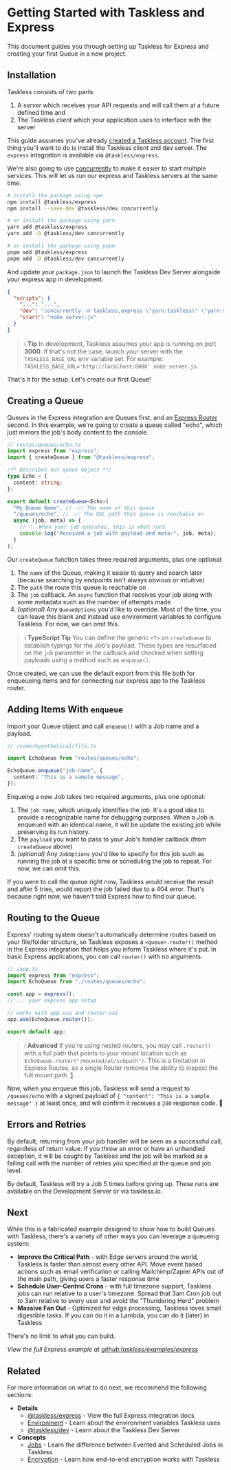 # Getting Started with Taskless and Express

This document guides you through setting up Taskless for Express and creating your first Queue in a new project.

## Installation

Taskless consists of two parts:

1. A _server_ which receives your API requests and will call them at a future defined time and
2. The Taskless _client_ which your application uses to interface with the server

This guide assumes you've already [created a Taskless account](https://taskless.io). The first thing you'll want to do is install the Taskless client and dev server. The `express` integration is available via `@taskless/express`.

We're also going to use [concurrently](https://www.npmjs.com/package/concurrently) to make it easier to start multiple services. This will let us run our express and Taskless servers at the same time.

```sh
# install the package using npm
npm install @taskless/express
npm install --save-dev @taskless/dev concurrently

# or install the package using yarn
yarn add @taskless/express
yarn add -D @taskless/dev concurrently

# or install the package using pnpm
pnpm add @taskless/express
pnpm add -D @taskless/dev concurrently
```

And update your `package.json` to launch the Taskless Dev Server alongside your express app in development.

```json
{
  "scripts": {
    "...": "...",
    "dev": "concurrently -n taskless,express \"yarn:taskless\" \"yarn:start\"",
    "start": "node server.js"
  }
}
```

> ℹ **Tip**
> In development, Taskless assumes your app is running on port **3000**. If that's not the case, launch your server with the `TASKLESS_BASE_URL` env variable set. For example: `TASKLESS_BASE_URL='http://localhost:8080' node server.js`.

That's it for the setup. Let's create our first Queue!

## Creating a Queue

Queues in the Express integration are Queues first, and an [Express Router](https://expressjs.com/en/4x/api.html#router) second. In this example, we're going to create a queue called "echo", which just mirrors the job's body content to the console.

```ts
// routes/queues/echo.ts
import express from "express";
import { createQueue } from "@taskless/express";

/** Describes our queue object **/
type Echo = {
  content: string;
};

export default createQueue<Echo>(
  "My Queue Name", // 👈🏼 The name of this queue
  "/queues/echo", // 👈🏼 The URL path this queue is reachable on
  async (job, meta) => {
    // 👇🏻 When your job executes, this is what runs
    console.log("Received a job with payload and meta:", job, meta);
  }
);
```

Our `createQueue` function takes three required arguments, plus one optional:

1. The `name` of the Queue, making it easier to query and search later (because searching by endpoints isn't always obvious or intuitive)
2. The `path` the route this queue is reachable on
3. The `job` callback. An `async` function that receives your job along with some metadata such as the number of attempts made
4. _(optional)_ Any `QueueOptions` you'd like to override. Most of the time, you can leave this blank and instead use environment variables to configure Taskless. For now, we can omit this.

> ℹ **TypeScript Tip**
> You can define the generic `<T>` on `createQueue` to establish typings for the Job's payload. These types are resurfaced on the `job` parameter in the callback and checked when setting payloads using a method such as `enqueue()`.

Once created, we can use the default export from this file both for enqueueing items and for connecting our express app to the Taskless router.

## Adding Items With `enqueue`

Import your Queue object and call `enqueue()` with a Job name and a payload.

```ts
// /some/hypothetical/file.ts

import EchoQueue from "routes/queues/echo";

EchoQueue.enqueue("job-name", {
  content: "This is a sample message",
});
```

Enqueing a new Job takes two required arguments, plus one optional:

1. The `job name`, which uniquely identifies the job. It's a good idea to provide a recognizable name for debugging purposes. When a Job is enqueued with an identical name, it will be update the existing job while preserving its run history.
2. The `payload` you want to pass to your Job's handler callback (from `createQueue` above)
3. _(optional)_ Any `JobOptions` you'd like to specify for this job such as running the job at a specific time or scheduling the job to repeat. For now, we can omit this.

If you were to call the queue right now, Taskless would receive the result and after 5 tries, would report the job failed due to a 404 error. That's because right now, we haven't told Express how to find our queue.

## Routing to the Queue

Express' routing system doesn't automatically determine routes based on your file/folder structure, so Taskless exposes a `<queue>.router()` method in the Express integration that helps you inform Taskless where it's put. In basic Express applications, you can call `router()` with no arguments.

```ts
// /app.ts
import express from "express";
import EchoQueue from "./routes/queues/echo";

const app = express();
// ... your express app setup

// works with app.use and router.use
app.use(EchoQueue.router());

export default app;
```

> ℹ **Advanced**
> If you're using nested routers, you may call `.router()` with a full path that points to your mount location such as `EchoQueue.router("/mounted/at/subpath")`. This is a limitation in Express Routes, as a single Router removes the ability to inspect the full mount path. [1](https://github.com/expressjs/express/issues/3144)

Now, when you enqueue this job, Taskless will send a request to `/queues/echo` with a signed payload of `{ "content": "This is a sample message" }` at least once, and will confirm it receives a `200` response code. 🎉

## Errors and Retries

By default, returning from your job handler will be seen as a successful call, regardless of return value. If you throw an error or have an unhandled exception, it will be caught by Taskless and the job will be marked as a failing call with the number of retries you specified at the queue and job level.

By default, Taskless will try a Job 5 times before giving up. These runs are available on the Development Server or via taskless.io.

## Next

While this is a fabricated example designed to show how to build Queues with Taskless, there's a variety of other ways you can leverage a queueing system:

- **Improve the Critical Path** - with Edge servers around the world, Taskless is faster than almost every other API. Move event based actions such as email verification or calling Mailchimp/Zapier APIs out of the main path, giving users a faster response time
- **Schedule User-Centric Crons** - with full timezone support, Taskless jobs can run relative to a user's timezone. Spread that 3am Cron job out to 3am relative to every user and avoid the "Thundering Herd" problem
- **Massive Fan Out** - Optimized for edge processing, Taskless loves small digestible tasks. If you can do it in a Lambda, you can do it (later) in Taskless

There's no limit to what you can build.

_View the full Express example at [github:taskless/examples/express](https://github.com/taskless/taskless/tree/main/examples/express)_

## Related

For more information on what to do next, we recommend the following sections:

- **Details**
  - [@taskless/express](/docs/packages/express.md) - View the full Express integration docs
  - [Environment](/docs/packages/client/env.md) - Learn about the environment variables Taskless uses
  - [@taskless/dev](/docs/packages/dev.md) - Learn about the Taskless Dev Server
- **Concepts**
  - [Jobs](/docs/concepts/jobs.md) - Learn the difference between Evented and Scheduled Jobs in Taskless
  - [Encryption](/docs/concepts/encryption.md) - Learn how end-to-end encryption works with Taskless
